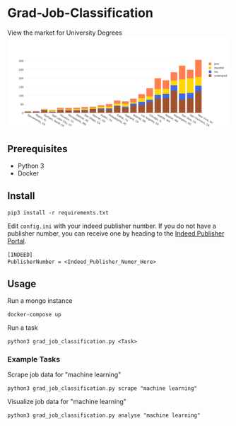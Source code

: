 # Grad-Job-Classification
View the market for University Degrees
![Diagram](readme/diagram.png)
## Prerequisites
- Python 3
- Docker
## Install
```
pip3 install -r requirements.txt
```
Edit ```config.ini``` with your indeed publisher number. If you do not have a publisher number, you can receive one by heading to the [Indeed Publisher Portal](http://www.indeed.com/publisher).
```
[INDEED]
PublisherNumber = <Indeed_Publisher_Numer_Here>
```
## Usage
Run a mongo instance
```
docker-compose up
```
Run a task
```
python3 grad_job_classification.py <Task>
```
### Example Tasks
Scrape job data for "machine learning"
```
python3 grad_job_classification.py scrape "machine learning"
```
Visualize job data for "machine learning"
```
python3 grad_job_classification.py analyse "machine learning"
```
